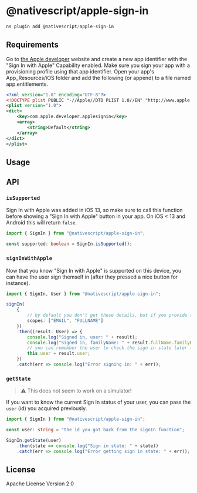 # @nativescript/apple-sign-in

```javascript
ns plugin add @nativescript/apple-sign-in
```

## Requirements

Go to [the Apple developer](https://developer.apple.com/account/resources/identifiers/list) website and create a new app identifier with the "Sign In with Apple" Capability enabled. Make sure you sign your app with a provisioning profile using that app identifier.
Open your app's App_Resources/iOS folder and add the following (or append) to a file named app.entitlements.

```xml
<?xml version="1.0" encoding="UTF-8"?>
<!DOCTYPE plist PUBLIC "-//Apple//DTD PLIST 1.0//EN" "http://www.apple.com/DTDs/PropertyList-1.0.dtd">
<plist version="1.0">
<dict>
	<key>com.apple.developer.applesignin</key>
	<array>
		<string>Default</string>
	</array>
</dict>
</plist>
```

## Usage



## API

### `isSupported`

Sign In with Apple was added in iOS 13, so make sure to call this function before showing a "Sign In with Apple" button in your app.
On iOS < 13 and Android this will return `false`.

```typescript
import { SignIn } from "@nativescript/apple-sign-in";

const supported: boolean = SignIn.isSupported();
```

### `signInWithApple`

Now that you know "Sign In with Apple" is supported on this device, you can have the
user sign themself in (after they pressed a nice button for instance).

```typescript
import { SignIn, User } from "@nativescript/apple-sign-in";

signIn(
    {
        // by default you don't get these details, but if you provide these scopes you will (and the user will get to choose which ones are allowed)
        scopes: ["EMAIL", "FULLNAME"]
    })
    .then((result: User) => {
        console.log("Signed in, user: " + result);
        console.log("Signed in, familyName: " + result.fullName.familyName);
        // you can remember the user to check the sign in state later (see 'getSignInWithAppleState' below)
        this.user = result.user;
    })
    .catch(err => console.log("Error signing in: " + err));
```

### `getState`

> ⚠️ This does not seem to work on a simulator!

If you want to know the current Sign In status of your user, you can pass the `user` (id) you acquired previously.

```typescript
import { SignIn } from "@nativescript/apple-sign-in";

const user: string = "the id you got back from the signIn function";

SignIn.getState(user)
    .then(state => console.log("Sign in state: " + state))
    .catch(err => console.log("Error getting sign in state: " + err));
```


## License

Apache License Version 2.0
